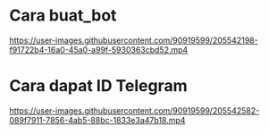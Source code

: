# Cara buat_bot

https://user-images.githubusercontent.com/90919599/205542198-f91722b4-16a0-45a0-a99f-5930363cbd52.mp4

# Cara dapat ID Telegram

https://user-images.githubusercontent.com/90919599/205542582-089f7911-7856-4ab5-88bc-1833e3a47b18.mp4


